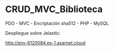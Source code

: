 # CRUD_MVC_Biblioteca

PDO - MVC - Encriptación sha512 - PHP - MySQL

Despliegue sobre Jelastic:

http://env-6120084.es-1.axarnet.cloud
